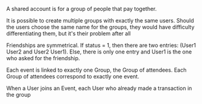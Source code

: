 A shared account is for a group of people that pay together.

It is possible to create multiple groups with exactly the same users. Should the users choose the same name for the groups, they would have difficulty differentiating them, but it's their problem after all

Friendships are symmetrical. If status = 1, then there are two entries: (User1 User2 and User2 User1). Else, there is only one entry and User1 is the one who asked for the friendship.

Each event is linked to exactly one Group, the Group of attendees. Each Group of attendees correspond to exactly one event.

When a User joins an Event, each User who already made a transaction in the group
